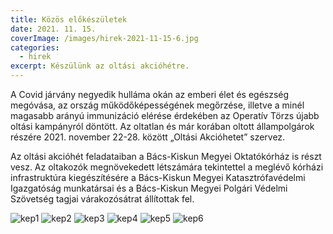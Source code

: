 ```yaml
---
title: Közös előkészületek
date: 2021. 11. 15.
coverImage: /images/hirek-2021-11-15-6.jpg
categories:
  - hirek
excerpt: Készülünk az oltási akcióhétre.
---
```

A Covid járvány negyedik hulláma okán az emberi élet és egészség megóvása, az ország működőképességének megőrzése,
 illetve a minél magasabb arányú immunizáció elérése érdekében az Operatív Törzs újabb oltási kampányról döntött.
Az oltatlan és már korában oltott állampolgárok részére 2021. november 22-28. között „Oltási Akcióhetet” szervez.

Az oltási akcióhét feladataiban a Bács-Kiskun Megyei Oktatókórház is részt vesz.
Az oltakozók megnövekedett létszámára tekintettel a meglévő kórházi infrastruktúra kiegészítésére a Bács-Kiskun Megyei Katasztrófavédelmi Igazgatóság munkatársai és a Bács-Kiskun Megyei Polgári Védelmi Szövetség tagjai várakozósátrat állítottak fel.

![kep1](/images/hirek-2021-11-15-1.jpg)
![kep2](/images/hirek-2021-11-15-2.jpg)
![kep3](/images/hirek-2021-11-15-3.jpg)
![kep4](/images/hirek-2021-11-15-4.jpg)
![kep5](/images/hirek-2021-11-15-5.jpg)
![kep6](/images/hirek-2021-11-15-6.jpg)
